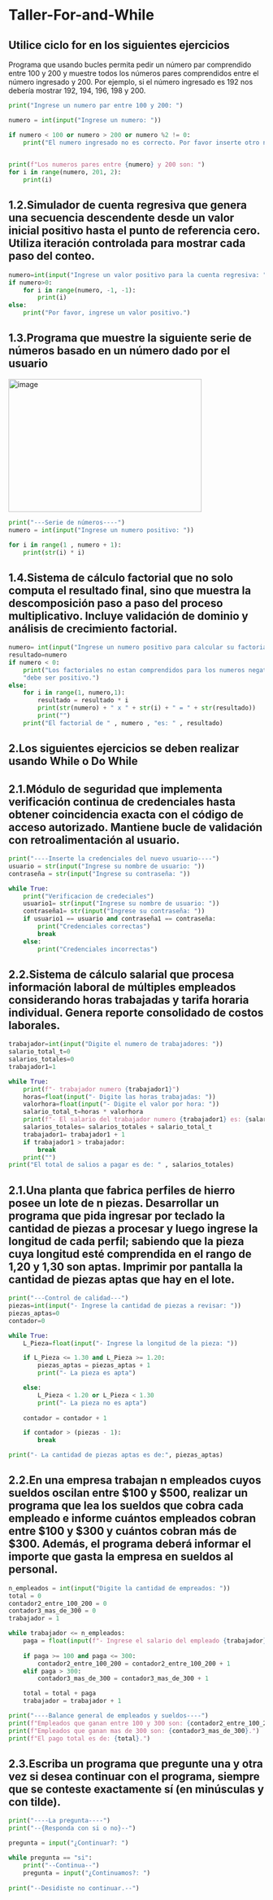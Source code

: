 # Taller-For-and-While

## Utilice ciclo for en los siguientes ejercicios
Programa que usando bucles permita pedir un número par comprendido entre 100 y 200 y muestre todos los números pares comprendidos entre el número ingresado y 200. Por ejemplo, si el número ingresado es 192 nos debería mostrar 192, 194, 196, 198 y 200.
```python
print("Ingrese un numero par entre 100 y 200: ")

numero = int(input("Ingrese un numero: "))

if numero < 100 or numero > 200 or numero %2 != 0:
    print("El numero ingresado no es correcto. Por favor inserte otro numero.")

 
print(f"Los numeros pares entre {numero} y 200 son: ")
for i in range(numero, 201, 2):
    print(i)
```
## 1.2.Simulador de cuenta regresiva que genera una secuencia descendente desde un valor inicial positivo hasta el punto de referencia cero. Utiliza iteración controlada para mostrar cada paso del conteo.
```python
numero=int(input("Ingrese un valor positivo para la cuenta regresiva: "))
if numero>0:
    for i in range(numero, -1, -1):
        print(i)
else:
    print("Por favor, ingrese un valor positivo.")
```
## 1.3.Programa que muestre la siguiente serie de números basado en un número dado por el usuario
<img width="380" height="261" alt="image" src="https://github.com/user-attachments/assets/d20078fe-8478-4e67-bc14-d367413e0721" />

```python
print("---Serie de números----")
numero = int(input("Ingrese un numero positivo: "))

for i in range(1 , numero + 1):
    print(str(i) * i)      
```
## 1.4.Sistema de cálculo factorial que no solo computa el resultado final, sino que muestra la descomposición paso a paso del proceso multiplicativo. Incluye validación de dominio y análisis de crecimiento factorial.
```python
numero= int(input("Ingrese un numero positivo para calcular su factorial: "))
resultado=numero
if numero < 0:
    print("Los factoriales no estan comprendidos para los numeros negativos, " \
    "debe ser positivo.")
else:
    for i in range(1, numero,1):
        resultado = resultado * i
        print(str(numero) + " x " + str(i) + " = " + str(resultado))
        print("")
    print("El factorial de " , numero , "es: " , resultado)
```
## 2.Los siguientes ejercicios se deben realizar usando While o Do While
## 2.1.Módulo de seguridad que implementa verificación continua de credenciales hasta obtener coincidencia exacta con el código de acceso autorizado. Mantiene bucle de validación con retroalimentación al usuario.
```python
print("----Inserte la credenciales del nuevo usuario----")
usuario = str(input("Ingrese su nombre de usuario: "))
contraseña = str(input("Ingrese su contraseña: "))

while True:
    print("Verificacion de credeciales")
    usuario1= str(input("Ingrese su nombre de usuario: "))
    contraseña1= str(input("Ingrese su contraseña: "))
    if usuario1 == usuario and contraseña1 == contraseña:
        print("Credenciales correctas")
        break
    else:
        print("Credenciales incorrectas")
```
## 2.2.Sistema de cálculo salarial que procesa información laboral de múltiples empleados considerando horas trabajadas y tarifa horaria individual. Genera reporte consolidado de costos laborales.
```python
trabajador=int(input("Digite el numero de trabajadores: "))
salario_total_t=0
salarios_totales=0
trabajador1=1

while True:
    print(f"- trabajador numero {trabajador1}")
    horas=float(input("- Digite las horas trabajadas: "))
    valorhora=float(input("- Digite el valor por hora: "))
    salario_total_t=horas * valorhora
    print(f"- El salario del trabajador numero {trabajador1} es: {salario_total_t}")
    salarios_totales= salarios_totales + salario_total_t
    trabajador1= trabajador1 + 1
    if trabajador1 > trabajador:
        break
    print("")
print("El total de salios a pagar es de: " , salarios_totales)
```
## 2.1.Una planta que fabrica perfiles de hierro posee un lote de n piezas. Desarrollar un programa que pida ingresar por teclado la cantidad de piezas a procesar y luego ingrese la longitud de cada perfil; sabiendo que la pieza cuya longitud esté comprendida en el rango de 1,20 y 1,30 son aptas. Imprimir por pantalla la cantidad de piezas aptas que hay en el lote.
```python
print("---Control de calidad---")
piezas=int(input("- Ingrese la cantidad de piezas a revisar: "))
piezas_aptas=0
contador=0

while True:
    L_Pieza=float(input("- Ingrese la longitud de la pieza: "))

    if L_Pieza <= 1.30 and L_Pieza >= 1.20:
        piezas_aptas = piezas_aptas + 1
        print("- La pieza es apta")

    else:
        L_Pieza < 1.20 or L_Pieza < 1.30
        print("- La pieza no es apta")
    
    contador = contador + 1

    if contador > (piezas - 1):
        break

print("- La cantidad de piezas aptas es de:", piezas_aptas)
```
## 2.2.En una empresa trabajan n empleados cuyos sueldos oscilan entre $100 y $500, realizar un programa que lea los sueldos que cobra cada empleado e informe cuántos empleados cobran entre $100 y $300 y cuántos cobran más de $300. Además, el programa deberá informar el importe que gasta la empresa en sueldos al personal.
```python
n_empleados = int(input("Digite la cantidad de empreados: "))
total = 0
contador2_entre_100_200 = 0
contador3_mas_de_300 = 0
trabajador = 1

while trabajador <= n_empleados:
    paga = float(input(f"- Ingrese el salario del empleado {trabajador}: "))
    
    if paga >= 100 and paga <= 300:
        contador2_entre_100_200 = contador2_entre_100_200 + 1
    elif paga > 300:
        contador3_mas_de_300 = contador3_mas_de_300 + 1

    total = total + paga
    trabajador = trabajador + 1    

print("----Balance general de empleados y sueldos----")
print(f"Empleados que ganan entre 100 y 300 son: {contador2_entre_100_200}.")
print(f"Empleados que ganan mas de 300 son: {contador3_mas_de_300}.")
print(f"El pago total es de: {total}.")
```
## 2.3.Escriba un programa que pregunte una y otra vez si desea continuar con el programa, siempre que se conteste exactamente sí (en minúsculas y con tilde).
```python
print("----La pregunta----")
print("--{Responda con si o no}--")

pregunta = input("¿Continuar?: ")

while pregunta == "si":
    print("--Continua--")
    pregunta = input("¿Continuamos?: ")
    
print("--Desidiste no continuar.--")
```
